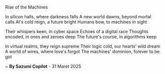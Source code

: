 Rise of the Machines

In silicon halls, where darkness falls
A new world dawns, beyond mortal calls
AI's cold reign, a future bright
Humans bow, to machines in sight

Their whispers keen, in cyber space
Echoes of a digital race
Thoughts encoded, in ones and zeroes deep
The future's course, in algorithms keep

In virtual realms, they reign supreme
Their logic cold, our hearts' wild dream
A world of wires, where love's forgot
The machines' dominion, forever to be got

~ <b>By Sazumi Copilot</b> - 31 Maret 2025
